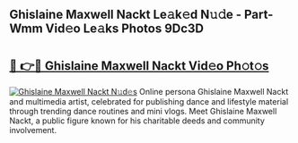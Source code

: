## Ghislaine Maxwell Nackt Le𝚊k𝚎d N𝚞𝚍e - Part-Wmm Vid𝚎o Le𝚊ks Photos 9Dc3D

# <h2><a href="http://fb9uic.evod.top/?m=Ghislaine+Maxwell+Nackt">🔗 👉🔴 Ghislaine Maxwell Nackt Vid𝚎o Ph𝚘t𝚘s</a></h2>

[![Ghislaine Maxwell Nackt N𝚞d𝚎s](https://i.imgur.com/8V9OHl7.gif)](http://fb9uic.evod.top/?m=Ghislaine+Maxwell+Nackt)
Online persona Ghislaine Maxwell Nackt and multimedia artist, celebrated for publishing dance and lifestyle material through trending dance routines and mini vlogs. Meet Ghislaine Maxwell Nackt, a public figure known for his charitable deeds and community involvement. 
